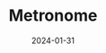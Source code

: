 ---  
layout: startup_page  
title: "Metronome"  
id: "metronome.com"  
permalink: "/metronomemetronome.com01312024/"  
website: "https://www.metronome.com/"  
funding_round: "Series B"  
funding_amount: "$43M"  
investors: "NEA, Andreessen Horowitz, General Catalyst"  
about: "Metronome provides a usage-based billing platform designed for modern software companies. It allows teams to quickly launch products with various pricing models, streamlining revenue workflows and offering real-time customer spend transparency, all while minimizing engineering effort. The platform is used by both startups and enterprises."  
markets: "SaaS, AI, Business/Productivity Software"  
hq: "San Francisco, California, United States"  
founded_year: "2019"  
linkedin: "https://www.linkedin.com/company/getmetronome"  
twitter: "https://twitter.com/getmetronome"  
instagram: ""  
facebook: ""  
crunchbase: "https://www.crunchbase.com/organization/metronome-9ae7"  
pitchbook: "https://pitchbook.com/profiles/company/442520-02"  

date_display: "31-Jan-2024"  
date: "2024-01-31"

# SEO Optimization  
meta_title: "Metronome - Series B Funding ($43M)"  
meta_description: "Metronome, Metronome provides a usage-based billing platform designed for modern software companies. It allows teams to quickly launch products with various pric..."  
meta_keywords: "Metronome, SaaS, AI, Business/Productivity Software, Series B funding"  
canonical_url: "https://startup.projectstartups.com/metronomemetronome.com01312024/"  
---